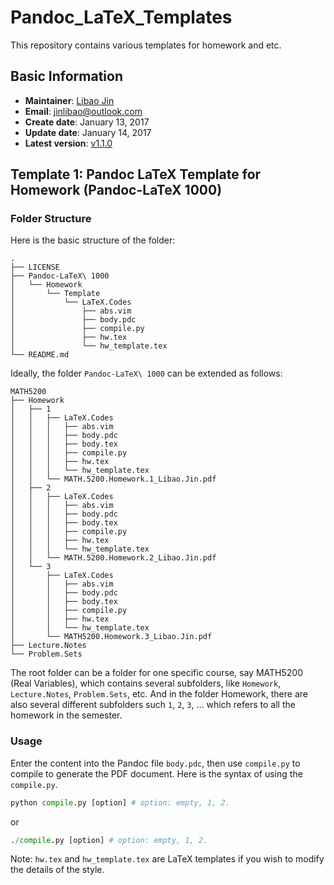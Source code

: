 # Pandoc_LaTeX_Templates

This repository contains various templates for homework and etc.

## Basic Information

* **Maintainer**: [Libao Jin](http://libao.in/)
* **Email**: [jinlibao@outlook.com](mailto:jinlibao@outlook.com)
* **Create date**: January 13, 2017
* **Update date**: January 14, 2017
* **Latest version**:  [v1.1.0](https://github.com/jinlibao/Pandoc_LaTeX_Templates/releases/tag/v1.1.0)

## Template 1: Pandoc LaTeX Template for Homework (Pandoc-LaTeX 1000)

### Folder Structure

Here is the basic structure of the folder:

```
.
├── LICENSE
├── Pandoc-LaTeX\ 1000
│   └── Homework
│       └── Template
│           └── LaTeX.Codes
│               ├── abs.vim
│               ├── body.pdc
│               ├── compile.py
│               ├── hw.tex
│               └── hw_template.tex
└── README.md
```

Ideally, the folder `Pandoc-LaTeX\ 1000` can be extended as follows:

```
MATH5200
├── Homework
│   ├── 1
│   │   ├── LaTeX.Codes
│   │   │   ├── abs.vim
│   │   │   ├── body.pdc
│   │   │   ├── body.tex
│   │   │   ├── compile.py
│   │   │   ├── hw.tex
│   │   │   └── hw_template.tex
│   │   └── MATH.5200.Homework.1_Libao.Jin.pdf
│   ├── 2
│   │   ├── LaTeX.Codes
│   │   │   ├── abs.vim
│   │   │   ├── body.pdc
│   │   │   ├── body.tex
│   │   │   ├── compile.py
│   │   │   ├── hw.tex
│   │   │   └── hw_template.tex
│   │   └── MATH.5200.Homework.2_Libao.Jin.pdf
│   └── 3
│       ├── LaTeX.Codes
│       │   ├── abs.vim
│       │   ├── body.pdc
│       │   ├── body.tex
│       │   ├── compile.py
│       │   ├── hw.tex
│       │   └── hw_template.tex
│       └── MATH5200.Homework.3_Libao.Jin.pdf
├── Lecture.Notes
└── Problem.Sets
```

The root folder can be a folder for one specific course, say MATH5200 (Real Variables), which contains several subfolders, like `Homework`, `Lecture.Notes`, `Problem.Sets`, etc. And in the folder Homework, there are also several different subfolders such `1`, `2`, `3`, … which refers to all the homework in the semester.

### Usage

Enter the content into the Pandoc file `body.pdc`, then use `compile.py` to compile to generate the PDF document. Here is the syntax of using the `compile.py`.

```Python
python compile.py [option] # option: empty, 1, 2.
```

or

```Python
./compile.py [option] # option: empty, 1, 2.
```

Note: `hw.tex` and `hw_template.tex` are LaTeX templates if you wish to modify the details of the style.
